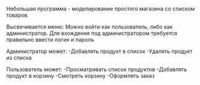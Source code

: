 Небольшая программа - моделирование простого магазина со списком товаров.

Высвечивается меню:
Можно войти как пользователь, либо как администратор.
Для вхождения под администратором требуется правильно ввести логин и пароль

Администратор может:
-Добавлять продукт в список
-Удалять продукт из списка

Пользователь может: 
-Просматривать список продуктов
-Добавлять продукт в корзину
-Смотреть корзину
-Оформлять заказ

